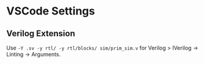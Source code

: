 # VSCode Settings

## Verilog Extension
Use `-Y .sv -y rtl/ -y rtl/blocks/ sim/prim_sim.v` for Verilog > IVerilog -> Linting -> Arguments.